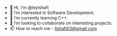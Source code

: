 - 👋 Hi, I’m @leylshafi
- 👀 I’m interested in Software Development.
- 🌱 I’m currently learning C++.
- 💞️ I’m looking to collaborate on interesting projects.
- 📫 How to reach me - llshafi03@gmail.com

<!---
leylshafi/leylshafi is a ✨ special ✨ repository because its `README.md` (this file) appears on your GitHub profile.
You can click the Preview link to take a look at your changes.
--->
